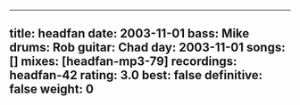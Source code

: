 
---
title: headfan
date: 2003-11-01
bass:	Mike
drums:	Rob
guitar:	Chad
day: 2003-11-01
songs: []
mixes: [headfan-mp3-79]
recordings: headfan-42
rating: 3.0
best: false
definitive: false
weight: 0
---
